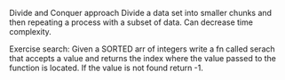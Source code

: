 Divide and Conquer approach
Divide a data set into smaller chunks and then repeating a process with a subset of data.
Can decrease time complexity.

Exercise search:
Given a SORTED arr of integers write a fn called serach that accepts a value and returns the index where the value passed to the function is located. If the value is not found return -1.